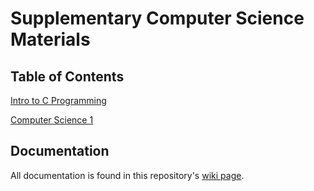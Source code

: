 # Supplementary Computer Science Materials

## Table of Contents

[Intro to C Programming](src/intro-to-c/index.md)

[Computer Science 1](src/cs1/index.md)

## Documentation

All documentation is found in this repository's [wiki page](https://github.com/Wiki-Knights/CS-Materials/wiki).

